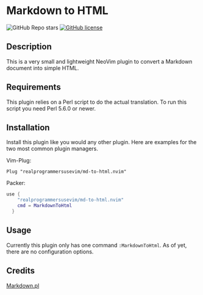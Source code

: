 # Markdown to HTML

![GitHub Repo stars](https://img.shields.io/github/stars/realprogrammersusevim/md-to-html.nvim?style=for-the-badge)
[![GitHub license](https://img.shields.io/github/license/realprogrammersusevim/md-to-html.nvim?style=for-the-badge)](https://github.com/realprogrammersusevim/md-to-html.nvim/blob/main/LICENSE)

## Description

This is a very small and lightweight NeoVim plugin to convert a Markdown document into simple HTML.

## Requirements

This plugin relies on a Perl script to do the actual translation. To run this script you need Perl 5.6.0 or newer.

## Installation

Install this plugin like you would any other plugin. Here are examples for the two most common plugin managers.

Vim-Plug:

```vim
Plug "realprogrammersusevim/md-to-html.nvim"
```

Packer:

```lua
use {
    "realprogrammersusevim/md-to-html.nvim"
    cmd = MarkdownToHtml
  }
```

## Usage

Currently this plugin only has one command `:MarkdownToHtml`. As of yet, there are no configuration options.

## Credits

[Markdown.pl](https://daringfireball.net/projects/markdown/)
